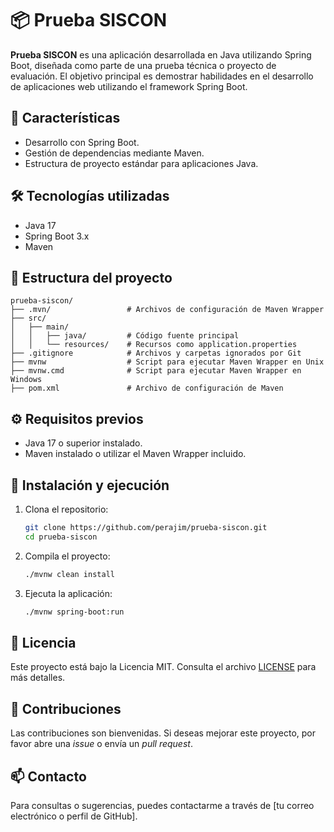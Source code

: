 # 📦 Prueba SISCON

**Prueba SISCON** es una aplicación desarrollada en Java utilizando Spring Boot, diseñada como parte de una prueba técnica o proyecto de evaluación. El objetivo principal es demostrar habilidades en el desarrollo de aplicaciones web utilizando el framework Spring Boot.

## 🚀 Características

- Desarrollo con Spring Boot.
- Gestión de dependencias mediante Maven.
- Estructura de proyecto estándar para aplicaciones Java.

## 🛠️ Tecnologías utilizadas

- Java 17
- Spring Boot 3.x
- Maven

## 📂 Estructura del proyecto

```
prueba-siscon/
├── .mvn/                 # Archivos de configuración de Maven Wrapper
├── src/
│   ├── main/
│   │   ├── java/         # Código fuente principal
│   │   └── resources/    # Recursos como application.properties
├── .gitignore            # Archivos y carpetas ignorados por Git
├── mvnw                  # Script para ejecutar Maven Wrapper en Unix
├── mvnw.cmd              # Script para ejecutar Maven Wrapper en Windows
├── pom.xml               # Archivo de configuración de Maven
```

## ⚙️ Requisitos previos

- Java 17 o superior instalado.
- Maven instalado o utilizar el Maven Wrapper incluido.

## 🚀 Instalación y ejecución

1. Clona el repositorio:
   ```bash
   git clone https://github.com/perajim/prueba-siscon.git
   cd prueba-siscon
   ```

2. Compila el proyecto:
   ```bash
   ./mvnw clean install
   ```

3. Ejecuta la aplicación:
   ```bash
   ./mvnw spring-boot:run
   ```

## 📄 Licencia

Este proyecto está bajo la Licencia MIT. Consulta el archivo [LICENSE](LICENSE) para más detalles.

## 🤝 Contribuciones

Las contribuciones son bienvenidas. Si deseas mejorar este proyecto, por favor abre una *issue* o envía un *pull request*.

## 📫 Contacto

Para consultas o sugerencias, puedes contactarme a través de [tu correo electrónico o perfil de GitHub].
